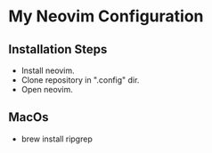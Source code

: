# My Neovim Configuration

## Installation Steps
- Install neovim.
- Clone repository in ".config" dir.
- Open neovim. 

## MacOs
- brew install ripgrep
